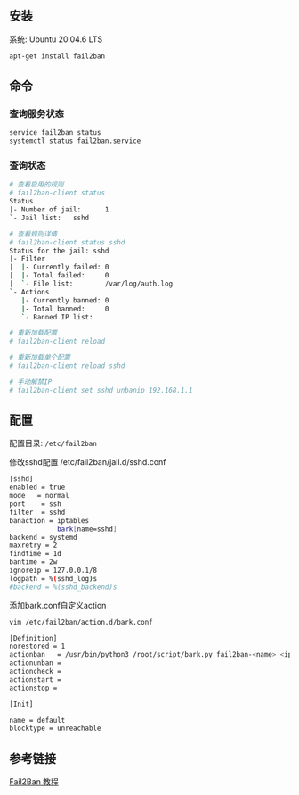 ## 安装
系统: Ubuntu 20.04.6 LTS

```bash
apt-get install fail2ban
```

## 命令

### 查询服务状态

```bash
service fail2ban status
systemctl status fail2ban.service
```

### 查询状态

```bash
# 查看启用的规则
# fail2ban-client status
Status
|- Number of jail:      1
`- Jail list:   sshd

# 查看规则详情
# fail2ban-client status sshd
Status for the jail: sshd
|- Filter
|  |- Currently failed: 0
|  |- Total failed:     0
|  `- File list:        /var/log/auth.log
`- Actions
   |- Currently banned: 0
   |- Total banned:     0
   `- Banned IP list:

# 重新加载配置
# fail2ban-client reload

# 重新加载单个配置
# fail2ban-client reload sshd

# 手动解禁IP
# fail2ban-client set sshd unbanip 192.168.1.1
```

## 配置

配置目录: `/etc/fail2ban`

修改sshd配置
/etc/fail2ban/jail.d/sshd.conf

```bash
[sshd]
enabled = true
mode   = normal
port    = ssh
filter  = sshd
banaction = iptables
            bark[name=sshd]
backend = systemd
maxretry = 2
findtime = 1d
bantime = 2w
ignoreip = 127.0.0.1/8
logpath = %(sshd_log)s
#backend = %(sshd_backend)s
```

添加bark.conf自定义action
```bash
vim /etc/fail2ban/action.d/bark.conf
```

```bash
[Definition]
norestored = 1
actionban   = /usr/bin/python3 /root/script/bark.py fail2ban-<name> <ip>
actionunban =
actioncheck =
actionstart =
actionstop =

[Init]

name = default
blocktype = unreachable
```

## 参考链接

[Fail2Ban 教程](https://github.com/wangdoc/ssh-tutorial/blob/main/docs/fail2ban.md)